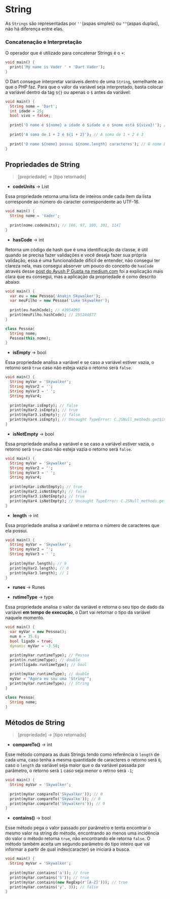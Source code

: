 # String

As `Strings` são representadas por `''`(aspas simples) ou `""`(aspas duplas), não há diferença entre elas.

### Concatenação e Interpretação

O operador que é utilizado para concatenar Strings é o `+`:

```dart
void main() {
  print('My name is Vader ' + 'Dart Vader');
}
```

O Dart consegue interpretar variáveis dentro de uma `String`, semelhante ao que o PHP faz. Para que o valor da variável seja interpretado, basta colocar a variável dentro da tag `${}` ou apenas o `$` antes da variável:

```dart
void main() {
  String nome = 'Dart';
  int idade = 25;
  bool vivo = false;
  
  print('O nome é ${nome} a idade é $idade e o $nome está ${vivo}!'); // O nome é Dart a idade é 25 e o Dart está false!
  
  print('A soma de 1 + 2 é ${1 + 2}'); // A soma de 1 + 2 é 3
  
  print('O nome ${nome} possui ${nome.length} caracteres'); // O nome Dart possui 4 caracteres
}
```

## Propriedades de String
> [propriedade] -> [tipo retornado]

* **codeUnits** -> List<int>

Essa propriedade retorna uma lista de inteiros onde cada item da lista corresponde ao número do caracter correspondente ao UTF-16.

```dart
void main() {
  String nome = 'Vader';
  
  print(nome.codeUnits); // [86, 97, 100, 101, 114]
}
```

* **hasCode** -> int
		
Retorna um código de hash que é uma identificação da classe, é útil quando se precisa fazer validações e você deseja fazer sua própria validação, essa é uma funcionalidade difícil de entender, não consegui ter clareza nela, mas consegui absorver um pouco do conceito de `hasCode` através desse [post do Ayush P Gupta na medium.com](https://medium.com/@ayushpguptaapg/demystifying-and-hashcode-in-dart-2f328d1ab1bc) foi a explicação mais clara que eu consegui, mas a aplicação da propriedade é como descrito abaixo.

```dart
void main() {
  var eu = new Pessoa('Anakin Skywalker');
  var meuFilho = new Pessoa('Luke Skywalker');
  
  print(eu.hashCode); // 43954095
  print(meuFilho.hashCode); // 255244877
}

class Pessoa{
  String nome;
  Pessoa(this.nome);
}
```

* **isEmpty** -> bool

Essa propriedade analisa a variável e se caso a variável estiver vazia, o retorno será `true` caso não esteja vazia o retorno será `false`.

```dart
void main() {
  String myVar = 'Skywalker';
  String myVar2 = '';
  String myVar3 = ' ';
  String myVar4;
  
  print(myVar.isEmpty); // false
  print(myVar2.isEmpty); // true
  print(myVar3.isEmpty); // false
  print(myVar4.isEmpty); // Uncaught TypeError: C.JSNull_methods.get$isEmpty is not a functionError: TypeError: C.JSNull_methods.get$isEmpty is not a function
}
```

* **isNotEmpty** -> bool

Essa propriedade analisa a variável e se caso a variável estiver vazia, o retorno será `true` caso não esteja vazia o retorno será `false`.

```dart
void main() {
  String myVar = 'Skywalker';
  String myVar2 = '';
  String myVar3 = ' ';
  String myVar4;
  
  print(myVar.isNotEmpty); // true
  print(myVar2.isNotEmpty); // false
  print(myVar3.isNotEmpty); // true
  print(myVar4.isNotEmpty); // Uncaught TypeError: C.JSNull_methods.get$isNotEmpty is not a functionError: TypeError: C.JSNull_methods.get$isNotEmpty is not a function
}
```

* **length** -> int

Essa propriedade analisa a variável e retorna o número de caracteres que ela possui.

```dart
void main() {
  String myVar = 'Skywalker';
  String myVar2 = '';
  String myVar3 = ' ';
  
  print(myVar.length); // 9
  print(myVar2.length); // 0
  print(myVar3.length); // 1
}
```

* **runes** -> Runes

* **rutimeType** -> type

Essa propriedade analisa o valor da variável e retorna o seu tipo de dado da variável **em tempo de execução**, o Dart vai retornar o tipo da variável naquele momento.

```dart
void main() {
  var myVar = new Pessoa();
  num n = 35.6;
  bool ligado = true;
  dynamic myVar = -3.58;

  print(myVar.runtimeType); // Pessoa
  print(n.runtimeType); // double
  print(ligado.runtimeType); // bool
  
  print(myVar.runtimeType); // double
  myVar = "Agora eu sou uma 'String'";
  print(myVar.runtimeType); // String
}

class Pessoa{
  String nome;
}
```

## Métodos de String
> [propriedade] -> [tipo retornado]

* **compareTo()** -> int

Esse método compara as duas Strings tendo como referência o `length` de cada uma, caso tenha a mesma quantidade de caracteres o retorno será `0`, caso o `length` da variável seja maior que o da variável passada por parâmetro, o retorno será `1` caso seja menor o retrno será `-1`;

```dart
void main() {
  String myVar = 'Skywalker';
  
  print(myVar.compareTo('Skywalker')); // 0
  print(myVar.compareTo('Skywalke')); // 0
  print(myVar.compareTo('Skywalkers')); // 0
}
```

* **contains()** -> bool

Esse método pega o valor passado por parâmetro e tenta encontrar o mesmo valor na string do método, encontrando ao menos uma incidência do valor o método retorna `true`, não encontrando ele retorna `false`. O método também aceita um segundo parâmetro do tipo inteiro que vai informar a partir de qual index(caracter) se iniciará a busca.

```dart
void main() {
  String myVar = 'Skywalker';
  
  print(myVar.contains('a')); // true
  print(myVar.contains('S')); // true
  print(myVar.contains(new RegExp(r'[A-Z]'))); // true
  print(myVar.contains('y', 3)); // false
}
```